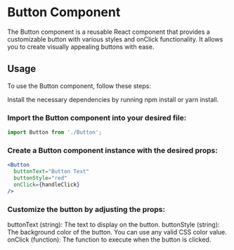 # Button Component
The Button component is a reusable React component that provides a customizable button with various styles and onClick functionality. It allows you to create visually appealing buttons with ease.

## Usage
To use the Button component, follow these steps:

Install the necessary dependencies by running npm install or yarn install.

### Import the Button component into your desired file:

```jsx
import Button from './Button';
```
### Create a Button component instance with the desired props:
```jsx
<Button
  buttonText="Button Text"
  buttonStyle="red"
  onClick={handleClick}
/>
```
### Customize the button by adjusting the props:
buttonText (string): The text to display on the button.
buttonStyle (string): The background color of the button. You can use any valid CSS color value.
onClick (function): The function to execute when the button is clicked.
